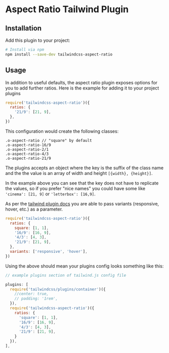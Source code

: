 # Aspect Ratio Tailwind Plugin

## Installation

Add this plugin to your project:

```bash
# Install via npm
npm install --save-dev tailwindcss-aspect-ratio
```

## Usage

In addition to useful defaults, the aspect ratio plugin exposes options for you to add further ratios. Here is the example for adding it to your project plugins

```js
require('tailwindcss-aspect-ratio')({
  ratios: {
    '21/9': [21, 9],
  },
})
```

This configuration would create the following classes:

```
.o-aspect-ratio // "square" by default
.o-aspect-ratio-16/9
.o-aspect-ratio-2/1
.o-aspect-ratio-4/3
.o-aspect-ratio-21/9
```

The plugins accepts an object where the key is the suffix of the class name and the the value is an array of width and height `[{width}, {height}]`.

In the example above you can see that the key does not have to replicate the values, so if you prefer "nice names" you could have some like `'cinema': [21, 9]` or `'letterbox': [16,9]`.

As per the [tailwind plugin docs](https://tailwindcss.com/docs/plugins/) you are able to pass variants (responsive, hover, etc.) as a parameter.

```js
require('tailwindcss-aspect-ratio')({
  ratios: {
    square: [1, 1],
    '16/9': [16, 9],
    '4/3': [4, 3],
    '21/9': [21, 9],
  },
  variants: ['responsive', 'hover'],
})
```

Using the above should mean your plugins config looks something like this:

```js
// example plugins section of tailwind.js config file

plugins: [
  require('tailwindcss/plugins/container')({
    //center: true,
    // padding: '1rem',
  }),
  require('tailwindcss-aspect-ratio')({
    ratios: {
      'square': [1, 1],
      '16/9': [16, 9],
      '4/3': [4, 3],
      '21/9': [21, 9],
    }
  }),
],
```
